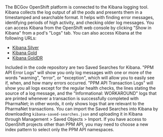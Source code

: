 The BCGov OpenShift platform is connected to the Kibana logging tool. Kibana collects the log output of all the pods and presents them in a timestamped and searchable format. It helps with finding error messages, identifying periods of high activity, and checking older log messages. You can access Kibana from the OpenShift web console by clicking "Show in Kibana" from a pod's "Logs" tab. You can also access Kibana at the following URLs:

- [Kibana Silver](https://kibana-openshift-logging.apps.silver.devops.gov.bc.ca/app/kibana#/home?_g=())
- [Kibana Gold](https://kibana-openshift-logging.apps.gold.devops.gov.bc.ca/app/kibana#/home?_g=())
- [Kibana GoldDR](https://kibana-openshift-logging.apps.golddr.devops.gov.bc.ca/app/kibana#/home?_g=())

Included in the code repository are two Saved Searches for Kibana. "PPM API Error Logs" will show you only log messages with one or more of the words "warning", "error", or "exception", which will allow you to easily see if, when, and how many errors occurred. "PPM API Transaction Logs" will show you all logs except for the regular health checks, the lines stating the source of a log message, and the "Informational: WORKAROUND" logs that are printed whenever a transaction is successfully completed with PharmaNet; in other words, it only shows logs that are relevant to the PharmaNet transactions.
You can import the Saved Searches into Kibana by downloading `kibana-saved-searches.json` and uploading it in Kibana through Management > Saved Objects > Import. If you have access to OpenShift projects other than PPM API, you may need to choose a new index pattern to select only the PPM API namespaces.
